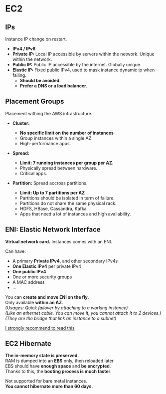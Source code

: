 # EC2

## IPs

Instance IP change on restart.

- **IPv4 / IPv6**
- **Private IP:** Local IP accessible by servers within the network. Unique within the network.
- **Public IP:** Public IP accessible by the internet. Globally unique.
- **Elastic IP:** Fixed public IPv4, used to mask instance dynamic ip when failing. 
  - **Should be avoided.**
  - **Prefer a DNS or a load balancer.**

## Placement Groups

Placement withing the AWS infrastructure.

- **Cluster:** 
  - **No specific limit on the number of instances**
  - Group instances within a single AZ.
  - High-performance apps.

- **Spread:** 
  - **Limit: 7 running instances per group per AZ.**
  - Physically spread between hardware.
  - Critical apps.

- **Partition:** Spread accross partitions.
  - **Limit: Up to 7 partitions per AZ**
  - Partitions should be isolated in term of failure.
  - Partitions do not share the same physical rack.
  - HDFS, HBase, Cassandra, Kafka
  - Apps that need a lot of instances and high availability. 

## ENI: Elastic Network Interface

**Virtual network card.** Instances comes with an ENI.

Can have:

- A primary **Private IPv4**, and other secondary IPv4s
- **One Elastic IPv4** per private IPv4
- **One public IPv4**
- One or more security groups
- A MAC address
- ...

You can **create and move ENI on the fly**.  
Only available **within an AZ**.  
*(Usages: Quick failover by attaching to a working instance)*  
*(Like an ethernet cable. You can move it, you cannot attach it to 2 devices.)*  
*(They are the bridge that link an instance to a subnet)*  

[I strongly recommend to read this](https://aws.amazon.com/blogs/aws/new-elastic-network-interfaces-in-the-virtual-private-cloud/)

## EC2 Hibernate

**The in-memory state is preserved.**  
RAM is dumped into an **EBS** only, then reloaded later.  
EBS should have **enough space** and **be encrypted**.  
Thanks to this, the **booting process is much faster**.

Not supported for bare metal instances.  
**You cannot hibernate more than 60 days.**

